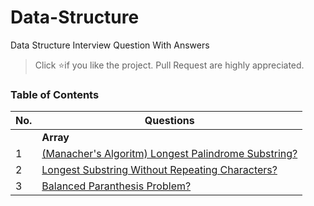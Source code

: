 # Data-Structure

Data Structure Interview Question With Answers

> Click :star:if you like the project. Pull Request are highly appreciated.

### Table of Contents

| No. | Questions                                                                                                                                                                          |
| --- | ---------------------------------------------------------------------------------------------------------------------------------------------------------------------------------- |
|     | **Array**                                                                                                                                                                          |
| 1   | [(Manacher's Algoritm) Longest Palindrome Substring?](<https://github.com/code-wiki/Data-Structure/blob/master/Array/(Manacher's%20Algoritm)Longest%20Palindromic%20Substring.py>) |
| 2   | [ Longest Substring Without Repeating Characters?](https://github.com/code-wiki/Data-Structure/blob/master/Array/longest%20substring%20without%20repeating%20characters.py)        |
| 3   | [ Balanced Paranthesis Problem?](https://github.com/code-wiki/Data-Structure/blob/master/Array/Balanced%20Paranthesis%20Problem.py)                                                |
